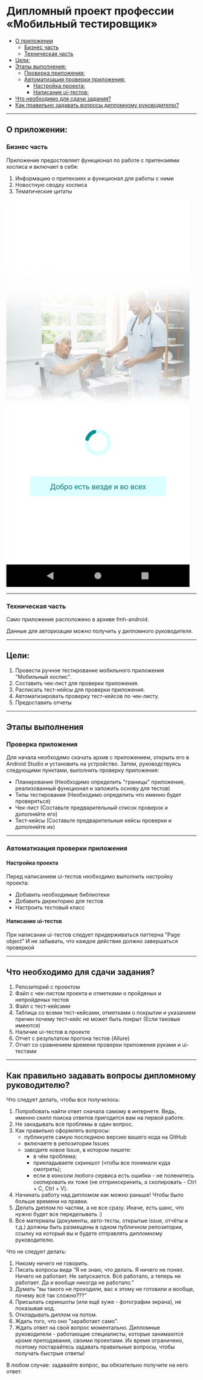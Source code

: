 # Дипломный проект профессии «Мобильный тестировщик»
* [О приложении](#о-приложении)
    * [Бизнес часть](#бизнес-часть)
    * [Техническая часть](#техническая-часть)
* [Цели:](#цели)
* [Этапы выполнения:](#этапы-выполнения)
    * [Проверка приложения:](#проверка-приложения)
    * [Автоматизация проверки приложения:](#автоматизация-проверки-приложения)
        * [Настройка проекта:](#настройка-проекта)
        * [Написание ui-тестов:](#написание-ui-тестов)
* [Что необходимо для сдачи задания?](#что-необходимо-для-сдачи-задания)
* [Как правильно задавать вопросы дипломному руководителю?](#как-правильно-задавать-вопросы-дипломному-руководителю)

---
## О приложении:


### Бизнес часть

Приложение предостовляет функционал по работе с притензиями хосписа и включает в себя:
1. Информацию о притензиях и функционал для работы с ними
2. Новостную сводку хосписа
3. Тематические цитаты

![](pic/app.png)


---
### Техническая часть

Само приложение расположено в архиве fmh-android.

Данные для авторизации можно получить у дипломного руководителя.

---
## Цели:

1. Провести ручное тестирование мобильного приложения "Мобильный хоспис".
2. Составить чек-лист для проверки приложения.
3. Расписать тест-кейсы для проверки приложения.
4. Автоматизировать проверку тест-кейсов по чек-листу.
5. Предоставить отчеты

---
## Этапы выполнения


### Проверка приложения
Для начала необходимо скачать архив с приложением, открыть его в Android Studio и установить на устройство.
Затем, руководствуясь следующими пунктами, выполнить проверку приложения:
- Планирование (Необходимо определить "границы" приложения, реализованный функционал и заложить основу для тестов)
- Типы тестирования (Необходимо определить что именно будет проверяться)
- Чек-лист (Составьте предварительный список проверок и дополняйте его)
- Тест-кейсы (Составьте предварительные кейсы проверки и дополняйте их) 

---
### Автоматизация проверки приложения


#### Настройка проекта
Перед написанием ui-тестов необходимо выполнить настройку проекта:
- Добавить необходимые библиотеки
- Добавить директорию для тестов
- Настроить тестовый класс

#### Написание ui-тестов
При написании ui-тестов следует придерживаться паттерна "Page object"
И не забывать, что каждое действие должно завершаться проверкой

---
## Что необходимо для сдачи задания?

1. Репозиторий с проектом
2. Файл с чек-листом проекта и отметками о пройденых и непройденых тестов
3. Файл с тест-кейсами
4. Таблица со всеми тест-кейсами, отметками о покрытии и указанием причин почему тест-кейс не может быть покрыт (Если таковые имеются)
5. Наличие ui-тестов в проекте
6. Отчет с результатом прогона тестов (Allure)
7. Отчет со сравнением времени проверки приложения руками и ui-тестами 

---
## Как правильно задавать вопросы дипломному руководителю?
Что следует делать, чтобы все получилось:

1. Попробовать найти ответ сначала самому в интернете. Ведь, именно скилл поиска ответов пригодится вам на первой работе.
2. Не закидывать все проблемы в один вопрос.
3. Как правильно оформлять вопросы:
    - публикуете самую последнюю версию вашего кода на GitHub
    - включаете в репозитории Issues
    - заводите новое Issue, в котором пишете:
        - в чём проблема;
        - прикладываете скриншот (чтобы все понимали куда смотреть);
        - если в консоли любого сервиса есть ошибки - не поленитесь скопировать их тоже (не отпринскринить, а скопировать - Ctrl + C, Ctrl + V).
4. Начинать работу над дипломом как можно раньше! Чтобы было больше времени на правки. 
5. Делать диплом по частям, а не все сразу. Иначе, есть шанс, что нужно будет все переделывать :)  
6. Все материалы (документы, авто-тесты, открытые issue, отчёты и т.д.) должны быть размещены в одном публичном репозитории, ссылку на который вы и будете отправлять дипломному руководителю.

Что не следует делать: 
1. Никому ничего не говорить.
2. Писать вопросы вида “Я не знаю, что делать. Я ничего не понял. Ничего не работает. Не запускается. Всё работало, а теперь не работает. Да и вообще никогда не работало.”
3. Думать “вы такого не проходили, вас к этому не готовили и вообще, почему всё так сложно???“
4. Присылать скриншоты (или ещё хуже - фотографии экрана), не показывая код.
5. Откладывать диплом на потом.
6. Ждать того, что оно "заработает само".
7. Ждать ответ на свой вопрос моментально. Дипломные руководители - работающие специалисты, которые занимаются кроме преподавания, своими проектами. Их время ограничено, поэтому постарайтесь задавать правильные вопросы, чтобы получать быстрые ответы! 

В любом случае: задавайте вопрос, вы обязательно получите на него ответ.
